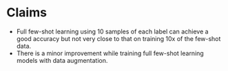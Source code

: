 # Claims

- Full few-shot learning using 10 samples of each label can achieve a good accuracy but not very close to that on training 10x of the few-shot data.
- There is a minor improvement while training full few-shot learning models with data augmentation.
